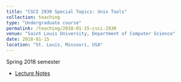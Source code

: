 ```yaml
---
title: "CSCI 2930 Special Topics: Unix Tools"
collection: teaching
type: "Undergraduate course"
permalink: /teaching/2018-01-15-csci-2930
venue: "Saint Louis University, Department of Computer Science"
date: 2018-01-15
location: "St. Louis, Missouri, USA"
---
```


Spring 2018 semester

* [Lecture Notes](/publication/2018-03-24-unixtools)
